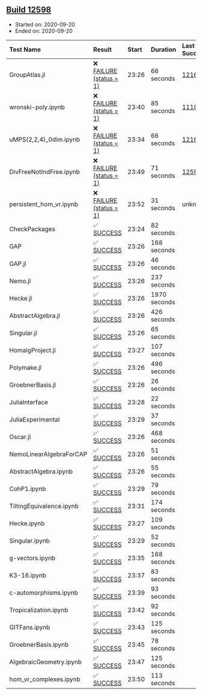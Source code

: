 ## [Build 12598](https://oscarci.mathematik.uni-kl.de/job/oscar/12598/)

* Started on: 2020-09-20
* Ended on: 2020-09-20

| Test Name    | Result | Start | Duration | Last Success | First Failure |
|:-------------|:-------|:------|:---------|:-------------|:--------------|
| GroupAtlas.jl | ❌ [FAILURE (status = 1)](https://oscarci.mathematik.uni-kl.de/job/oscar/12598/artifact/logs/build-12598/GroupAtlas.jl.log) | 23:26 | 66 seconds | [12167](https://oscarci.mathematik.uni-kl.de/job/oscar/12167/) | [12168](https://oscarci.mathematik.uni-kl.de/job/oscar/12168/) |
| wronski-poly.ipynb | ❌ [FAILURE (status = 1)](https://oscarci.mathematik.uni-kl.de/job/oscar/12598/artifact/logs/build-12598/wronski-poly.ipynb.log) | 23:40 | 85 seconds | [11192](https://oscarci.mathematik.uni-kl.de/job/oscar/11192/) | [11193](https://oscarci.mathematik.uni-kl.de/job/oscar/11193/) |
| uMPS(2,2,4)_0dim.ipynb | ❌ [FAILURE (status = 1)](https://oscarci.mathematik.uni-kl.de/job/oscar/12598/artifact/logs/build-12598/uMPS-2-2-4-_0dim.ipynb.log) | 23:34 | 66 seconds | [12167](https://oscarci.mathematik.uni-kl.de/job/oscar/12167/) | [12168](https://oscarci.mathematik.uni-kl.de/job/oscar/12168/) |
| DivFreeNotIndFree.ipynb | ❌ [FAILURE (status = 1)](https://oscarci.mathematik.uni-kl.de/job/oscar/12598/artifact/logs/build-12598/DivFreeNotIndFree.ipynb.log) | 23:49 | 71 seconds | [12594](https://oscarci.mathematik.uni-kl.de/job/oscar/12594/) | [12595](https://oscarci.mathematik.uni-kl.de/job/oscar/12595/) |
| persistent_hom_vr.ipynb | ❌ [FAILURE (status = 1)](https://oscarci.mathematik.uni-kl.de/job/oscar/12598/artifact/logs/build-12598/persistent_hom_vr.ipynb.log) | 23:52 | 31 seconds | unknown | unknown |
| CheckPackages | ✅ [SUCCESS](https://oscarci.mathematik.uni-kl.de/job/oscar/12598/artifact/logs/build-12598/CheckPackages.log) | 23:24 | 82 seconds |  |  |
| GAP | ✅ [SUCCESS](https://oscarci.mathematik.uni-kl.de/job/oscar/12598/artifact/logs/build-12598/GAP.log) | 23:26 | 168 seconds |  |  |
| GAP.jl | ✅ [SUCCESS](https://oscarci.mathematik.uni-kl.de/job/oscar/12598/artifact/logs/build-12598/GAP.jl.log) | 23:26 | 46 seconds |  |  |
| Nemo.jl | ✅ [SUCCESS](https://oscarci.mathematik.uni-kl.de/job/oscar/12598/artifact/logs/build-12598/Nemo.jl.log) | 23:26 | 237 seconds |  |  |
| Hecke.jl | ✅ [SUCCESS](https://oscarci.mathematik.uni-kl.de/job/oscar/12598/artifact/logs/build-12598/Hecke.jl.log) | 23:26 | 1970 seconds |  |  |
| AbstractAlgebra.jl | ✅ [SUCCESS](https://oscarci.mathematik.uni-kl.de/job/oscar/12598/artifact/logs/build-12598/AbstractAlgebra.jl.log) | 23:26 | 426 seconds |  |  |
| Singular.jl | ✅ [SUCCESS](https://oscarci.mathematik.uni-kl.de/job/oscar/12598/artifact/logs/build-12598/Singular.jl.log) | 23:26 | 65 seconds |  |  |
| HomalgProject.jl | ✅ [SUCCESS](https://oscarci.mathematik.uni-kl.de/job/oscar/12598/artifact/logs/build-12598/HomalgProject.jl.log) | 23:27 | 107 seconds |  |  |
| Polymake.jl | ✅ [SUCCESS](https://oscarci.mathematik.uni-kl.de/job/oscar/12598/artifact/logs/build-12598/Polymake.jl.log) | 23:26 | 496 seconds |  |  |
| GroebnerBasis.jl | ✅ [SUCCESS](https://oscarci.mathematik.uni-kl.de/job/oscar/12598/artifact/logs/build-12598/GroebnerBasis.jl.log) | 23:26 | 26 seconds |  |  |
| JuliaInterface | ✅ [SUCCESS](https://oscarci.mathematik.uni-kl.de/job/oscar/12598/artifact/logs/build-12598/JuliaInterface.log) | 23:28 | 22 seconds |  |  |
| JuliaExperimental | ✅ [SUCCESS](https://oscarci.mathematik.uni-kl.de/job/oscar/12598/artifact/logs/build-12598/JuliaExperimental.log) | 23:29 | 37 seconds |  |  |
| Oscar.jl | ✅ [SUCCESS](https://oscarci.mathematik.uni-kl.de/job/oscar/12598/artifact/logs/build-12598/Oscar.jl.log) | 23:26 | 468 seconds |  |  |
| NemoLinearAlgebraForCAP | ✅ [SUCCESS](https://oscarci.mathematik.uni-kl.de/job/oscar/12598/artifact/logs/build-12598/NemoLinearAlgebraForCAP.log) | 23:26 | 51 seconds |  |  |
| AbstractAlgebra.ipynb | ✅ [SUCCESS](https://oscarci.mathematik.uni-kl.de/job/oscar/12598/artifact/logs/build-12598/AbstractAlgebra.ipynb.log) | 23:26 | 55 seconds |  |  |
| CohP1.ipynb | ✅ [SUCCESS](https://oscarci.mathematik.uni-kl.de/job/oscar/12598/artifact/logs/build-12598/CohP1.ipynb.log) | 23:29 | 79 seconds |  |  |
| TiltingEquivalence.ipynb | ✅ [SUCCESS](https://oscarci.mathematik.uni-kl.de/job/oscar/12598/artifact/logs/build-12598/TiltingEquivalence.ipynb.log) | 23:31 | 174 seconds |  |  |
| Hecke.ipynb | ✅ [SUCCESS](https://oscarci.mathematik.uni-kl.de/job/oscar/12598/artifact/logs/build-12598/Hecke.ipynb.log) | 23:27 | 109 seconds |  |  |
| Singular.ipynb | ✅ [SUCCESS](https://oscarci.mathematik.uni-kl.de/job/oscar/12598/artifact/logs/build-12598/Singular.ipynb.log) | 23:29 | 52 seconds |  |  |
| g-vectors.ipynb | ✅ [SUCCESS](https://oscarci.mathematik.uni-kl.de/job/oscar/12598/artifact/logs/build-12598/g-vectors.ipynb.log) | 23:35 | 168 seconds |  |  |
| K3-16.ipynb | ✅ [SUCCESS](https://oscarci.mathematik.uni-kl.de/job/oscar/12598/artifact/logs/build-12598/K3-16.ipynb.log) | 23:37 | 83 seconds |  |  |
| c-automorphisms.ipynb | ✅ [SUCCESS](https://oscarci.mathematik.uni-kl.de/job/oscar/12598/artifact/logs/build-12598/c-automorphisms.ipynb.log) | 23:39 | 93 seconds |  |  |
| Tropicalization.ipynb | ✅ [SUCCESS](https://oscarci.mathematik.uni-kl.de/job/oscar/12598/artifact/logs/build-12598/Tropicalization.ipynb.log) | 23:42 | 92 seconds |  |  |
| GITFans.ipynb | ✅ [SUCCESS](https://oscarci.mathematik.uni-kl.de/job/oscar/12598/artifact/logs/build-12598/GITFans.ipynb.log) | 23:43 | 125 seconds |  |  |
| GroebnerBasis.ipynb | ✅ [SUCCESS](https://oscarci.mathematik.uni-kl.de/job/oscar/12598/artifact/logs/build-12598/GroebnerBasis.ipynb.log) | 23:45 | 78 seconds |  |  |
| AlgebraicGeometry.ipynb | ✅ [SUCCESS](https://oscarci.mathematik.uni-kl.de/job/oscar/12598/artifact/logs/build-12598/AlgebraicGeometry.ipynb.log) | 23:47 | 125 seconds |  |  |
| hom_vr_complexes.ipynb | ✅ [SUCCESS](https://oscarci.mathematik.uni-kl.de/job/oscar/12598/artifact/logs/build-12598/hom_vr_complexes.ipynb.log) | 23:50 | 113 seconds |  |  |
